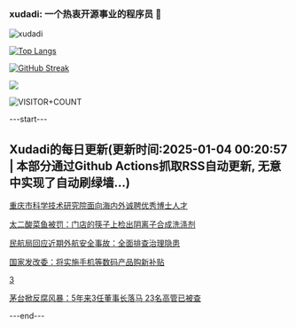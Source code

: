 ### xudadi: 一个热衷开源事业的程序员 👋

![xudadi](https://github-readme-stats-git-masterorgs-github-readme-stats-team.vercel.app/api?username=xudadi)

[![Top Langs](https://github-readme-stats.vercel.app/api/top-langs/?username=xudadi)](https://github.com/anuraghazra/github-readme-stats)

[![GitHub Streak](https://streak-stats.demolab.com?user=xudadi&locale=zh_Hans)](https://git.io/streak-stats)

![](https://raw.githubusercontent.com/xudadi/xudadi/main/assets/github-contribution-grid-snake.svg)

![VISITOR+COUNT](https://komarev.com/ghpvc/?username=xudadi&label=VISITOR+COUNT)


---start---

## Xudadi的每日更新(更新时间:2025-01-04 00:20:57 | 本部分通过Github Actions抓取RSS自动更新, 无意中实现了自动刷绿墙...)

[重庆市科学技术研究院面向海内外诚聘优秀博士人才](https://www.gongkaoleida.com/article/2254205)

[太二酸菜鱼被罚：门店的筷子上检出阴离子合成洗涤剂](https://m.163.com/news/article/JKVUDTKH0512B07B.html)

[民航局回应近期外航安全事故：全面排查治理隐患](https://m.163.com/news/article/JKVM2UJ60514R9OJ.html)

[国家发改委：将实施手机等数码产品购新补贴](https://m.163.com/news/article/JKVKI6MF0534A4SC.html)

[3](https://m.163.com/touch/news/sub/domestic)

[茅台掀反腐风暴：5年来3任董事长落马 23名高管已被查](https://m.163.com/news/article/JKVJJDR50534A4SC.html)

---end---
